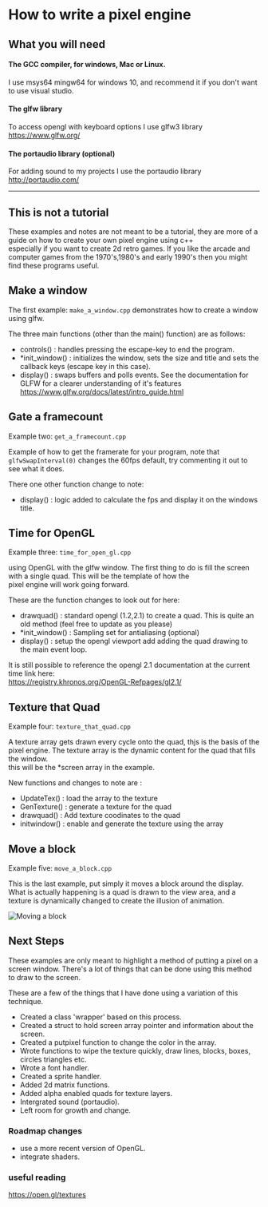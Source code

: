 # How to write a pixel engine
## What you will need

#### The GCC compiler, for windows, Mac or Linux.
I use msys64 mingw64 for windows 10, and recommend it if you don't want to use visual studio.

#### The glfw library
To access opengl with keyboard options I use glfw3 library
 https://www.glfw.org/

#### The portaudio library (optional)
For adding sound to my projects I use the portaudio library
http://portaudio.com/

----
## This is not a tutorial

These examples and notes are not meant to be a tutorial, they are more of a guide on how to create your own pixel engine using c++\
especially if you want to create 2d retro games. If you like the arcade and computer games from the 1970's,1980's and early 1990's then you might
find these programs useful.

## Make a window

The first example:
```make_a_window.cpp```
demonstrates how to create a window using glfw.

The three main functions (other than the main() function) are as follows:
* controls() : handles pressing the escape-key to end the program.
* *init_window() : initializes the window, sets the size and title and sets the callback keys (escape key in this case).
* display() : swaps buffers and polls events.
See the documentation for GLFW for a clearer understanding of it's features\
https://www.glfw.org/docs/latest/intro_guide.html

## Gate a framecount

Example two: 
```get_a_framecount.cpp```

Example of how to get the framerate for your program, note that ```glfwSwapInterval(0)``` changes the 60fps default, try commenting it out to see what it does.

There one other function change to note:

* display() : logic added to calculate the fps and display it on the windows title.

## Time for OpenGL

Example three: 
```time_for_open_gl.cpp```

using OpenGL with the glfw window. The first thing to do is fill the screen with a single quad. This will be the template of how the\
pixel engine will work going forward.

These are the function changes to look out for here:
* drawquad() : standard opengl (1.2,2.1) to create a quad. This is quite an old method (feel free to update as you please)
* *init_window() : Sampling set for antialiasing (optional)
* display() : setup the opengl viewport add adding the quad drawing to the main event loop.

It is still possible to reference the opengl 2.1 documentation at the current time link here:\
https://registry.khronos.org/OpenGL-Refpages/gl2.1/

## Texture that Quad

Example four:
```texture_that_quad.cpp```

A texture array gets drawn every cycle onto the quad, thjs is the basis of the pixel engine. The texture array is the dynamic content for the quad that fills the window.\
this will be the *screen array in the example.

New functions and changes to note are :
* UpdateTex() : load the array to the texture
* GenTexture() : generate a texture for the quad
* drawquad() : Add texture coodinates to the quad
* initwindow() : enable and generate the texture using the array

## Move a block

Example five:
```move_a_block.cpp```

This is the last example, put simply it moves a block around the display.
What is actually happening is a quad is drawn to the view area, and a texture is dynamically changed to create the illusion of animation.

![Moving a block](./moveblock.jpg)

## Next Steps

These examples are only meant to highlight a method of putting a pixel on a screen window. There's a lot of things that can be done using this method to draw to the screen.

These are a few of the things that I have done using a variation of this technique.

* Created a class 'wrapper' based on this process.
* Created a struct to hold screen array pointer and information about the screen.
* Created a putpixel function to change the color in the array.
* Wrote functions to wipe the texture quickly, draw lines, blocks, boxes, circles triangles etc.
* Wrote a font handler.
* Created a sprite handler.
* Added 2d matrix functions.
* Added alpha enabled quads for texture layers.
* Intergrated sound (portaudio).
* Left room for growth and change.

### Roadmap changes

* use a more recent version of OpenGL.
* integrate shaders.

### useful reading

https://open.gl/textures